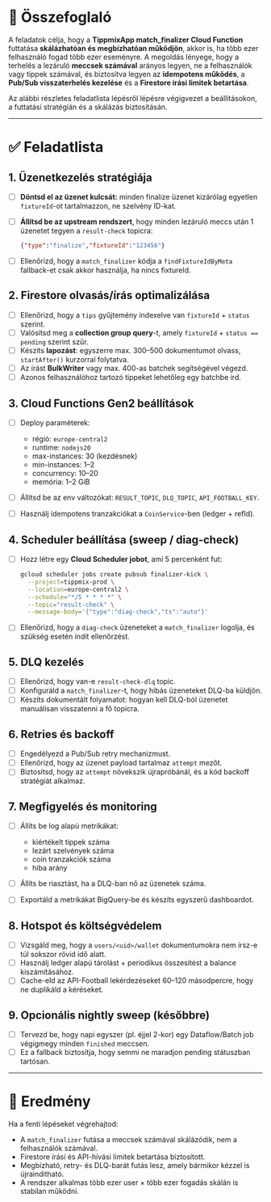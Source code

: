 # 🎯 Összefoglaló

A feladatok célja, hogy a **TippmixApp match\_finalizer Cloud Function** futtatása **skálázhatóan és megbízhatóan működjön**, akkor is, ha több ezer felhasználó fogad több ezer eseményre. A megoldás lényege, hogy a terhelés a lezáruló **meccsek számával** arányos legyen, ne a felhasználók vagy tippek számával, és biztosítva legyen az **idempotens működés**, a **Pub/Sub visszaterhelés kezelése** és a **Firestore írási limitek betartása**.

Az alábbi részletes feladatlista lépésről lépésre végigvezet a beállításokon, a futtatási stratégián és a skálázás biztosításán.

---

# ✅ Feladatlista

## 1. Üzenetkezelés stratégiája

* [ ] **Döntsd el az üzenet kulcsát:** minden finalize üzenet kizárólag egyetlen `fixtureId`-ot tartalmazzon, ne szelvény ID-kat.
* [ ] **Állítsd be az upstream rendszert**, hogy minden lezáruló meccs után 1 üzenetet tegyen a `result-check` topicra:

  ```json
  {"type":"finalize","fixtureId":"123456"}
  ```
* [ ] Ellenőrizd, hogy a `match_finalizer` kódja a `findFixtureIdByMeta` fallback-et csak akkor használja, ha nincs fixtureId.

## 2. Firestore olvasás/írás optimalizálása

* [ ] Ellenőrizd, hogy a `tips` gyűjtemény indexelve van `fixtureId` + `status` szerint.
* [ ] Valósítsd meg a **collection group query**-t, amely `fixtureId` + `status == pending` szerint szűr.
* [ ] Készíts **lapozást**: egyszerre max. 300–500 dokumentumot olvass, `startAfter()` kurzorral folytatva.
* [ ] Az írást **BulkWriter** vagy max. 400-as batchek segítségével végezd.
* [ ] Azonos felhasználóhoz tartozó tippeket lehetőleg egy batchbe írd.

## 3. Cloud Functions Gen2 beállítások

* [ ] Deploy paraméterek:

  * régió: `europe-central2`
  * runtime: `nodejs20`
  * max-instances: 30 (kezdésnek)
  * min-instances: 1–2
  * concurrency: 10–20
  * memória: 1–2 GiB
* [ ] Állítsd be az env változókat: `RESULT_TOPIC`, `DLQ_TOPIC`, `API_FOOTBALL_KEY`.
* [ ] Használj idempotens tranzakciókat a `CoinService`-ben (ledger + refId).

## 4. Scheduler beállítása (sweep / diag-check)

* [ ] Hozz létre egy **Cloud Scheduler jobot**, ami 5 percenként fut:

  ```bash
  gcloud scheduler jobs create pubsub finalizer-kick \
    --project=tippmix-prod \
    --location=europe-central2 \
    --schedule="*/5 * * * *" \
    --topic="result-check" \
    --message-body='{"type":"diag-check","ts":"auto"}'
  ```
* [ ] Ellenőrizd, hogy a `diag-check` üzeneteket a `match_finalizer` logolja, és szükség esetén indít ellenőrzést.

## 5. DLQ kezelés

* [ ] Ellenőrizd, hogy van-e `result-check-dlq` topic.
* [ ] Konfiguráld a `match_finalizer`-t, hogy hibás üzeneteket DLQ-ba küldjön.
* [ ] Készíts dokumentált folyamatot: hogyan kell DLQ-ból üzenetet manuálisan visszatenni a fő topicra.

## 6. Retries és backoff

* [ ] Engedélyezd a Pub/Sub retry mechanizmust.
* [ ] Ellenőrizd, hogy az üzenet payload tartalmaz `attempt` mezőt.
* [ ] Biztosítsd, hogy az `attempt` növekszik újrapróbánál, és a kód backoff stratégiát alkalmaz.

## 7. Megfigyelés és monitoring

* [ ] Állíts be log alapú metrikákat:

  * kiértékelt tippek száma
  * lezárt szelvények száma
  * coin tranzakciók száma
  * hiba arány
* [ ] Állíts be riasztást, ha a DLQ-ban nő az üzenetek száma.
* [ ] Exportáld a metrikákat BigQuery-be és készíts egyszerű dashboardot.

## 8. Hotspot és költségvédelem

* [ ] Vizsgáld meg, hogy a `users/<uid>/wallet` dokumentumokra nem írsz-e túl sokszor rövid idő alatt.
* [ ] Használj ledger alapú tárolást + periodikus összesítést a balance kiszámításához.
* [ ] Cache-eld az API-Football lekérdezéseket 60–120 másodpercre, hogy ne duplikáld a kéréseket.

## 9. Opcionális nightly sweep (későbbre)

* [ ] Tervezd be, hogy napi egyszer (pl. éjjel 2-kor) egy Dataflow/Batch job végigmegy minden `finished` meccsen.
* [ ] Ez a fallback biztosítja, hogy semmi ne maradjon pending státuszban tartósan.

---

# 📎 Eredmény

Ha a fenti lépéseket végrehajtod:

* A `match_finalizer` futása a meccsek számával skálázódik, nem a felhasználók számával.
* Firestore írási és API-hívási limitek betartása biztosított.
* Megbízható, retry- és DLQ-barát futás lesz, amely bármikor kézzel is újraindítható.
* A rendszer alkalmas több ezer user × több ezer fogadás skálán is stabilan működni.
